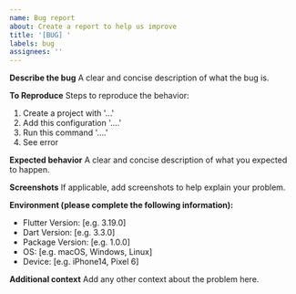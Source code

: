 ```yaml
---
name: Bug report
about: Create a report to help us improve
title: '[BUG] '
labels: bug
assignees: ''
---
```


**Describe the bug**
A clear and concise description of what the bug is.

**To Reproduce**
Steps to reproduce the behavior:
1. Create a project with '...'
2. Add this configuration '....'
3. Run this command '....'
4. See error

**Expected behavior**
A clear and concise description of what you expected to happen.

**Screenshots**
If applicable, add screenshots to help explain your problem.

**Environment (please complete the following information):**
 - Flutter Version: [e.g. 3.19.0]
 - Dart Version: [e.g. 3.3.0]
 - Package Version: [e.g. 1.0.0]
 - OS: [e.g. macOS, Windows, Linux]
 - Device: [e.g. iPhone14, Pixel 6]

**Additional context**
Add any other context about the problem here.